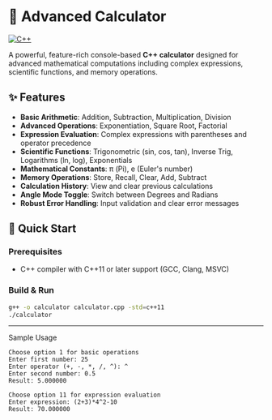 # 🧮 Advanced Calculator

[![C++](https://img.shields.io/badge/C++-17-blue.svg)](https://isocpp.org/)  

A powerful, feature-rich console-based **C++ calculator** designed for advanced mathematical computations including complex expressions, scientific functions, and memory operations.

## ✨ Features

- **Basic Arithmetic**: Addition, Subtraction, Multiplication, Division  
- **Advanced Operations**: Exponentiation, Square Root, Factorial  
- **Expression Evaluation**: Complex expressions with parentheses and operator precedence  
- **Scientific Functions**: Trigonometric (sin, cos, tan), Inverse Trig, Logarithms (ln, log), Exponentials  
- **Mathematical Constants**: π (Pi), e (Euler's number)  
- **Memory Operations**: Store, Recall, Clear, Add, Subtract  
- **Calculation History**: View and clear previous calculations  
- **Angle Mode Toggle**: Switch between Degrees and Radians  
- **Robust Error Handling**: Input validation and clear error messages  

## 🚀 Quick Start

### Prerequisites

- C++ compiler with C++11 or later support (GCC, Clang, MSVC)

### Build & Run

```bash
g++ -o calculator calculator.cpp -std=c++11
./calculator
```
---
Sample Usage
```
Choose option 1 for basic operations
Enter first number: 25
Enter operator (+, -, *, /, ^): ^
Enter second number: 0.5
Result: 5.000000

Choose option 11 for expression evaluation
Enter expression: (2+3)*4^2-10
Result: 70.000000
```
